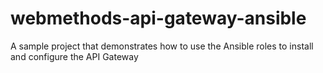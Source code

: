 # webmethods-api-gateway-ansible
A sample project that demonstrates how to use the Ansible roles to install and configure the API Gateway
